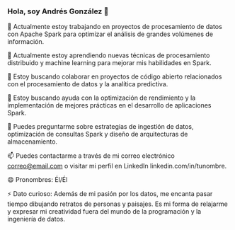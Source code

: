 ### Hola, soy Andrés González 👋

🔭 Actualmente estoy trabajando en proyectos de procesamiento de datos con Apache Spark para optimizar el análisis de grandes volúmenes de información.

🌱 Actualmente estoy aprendiendo nuevas técnicas de procesamiento distribuido y machine learning para mejorar mis habilidades en Spark.

👯 Estoy buscando colaborar en proyectos de código abierto relacionados con el procesamiento de datos y la analítica predictiva.

🤔 Estoy buscando ayuda con la optimización de rendimiento y la implementación de mejores prácticas en el desarrollo de aplicaciones Spark.

💬 Puedes preguntarme sobre estrategias de ingestión de datos, optimización de consultas Spark y diseño de arquitecturas de almacenamiento.

📫 Puedes contactarme a través de mi correo electrónico correo@email.com o visitar mi perfil en LinkedIn linkedin.com/in/tunombre.

😄 Pronombres: Él/Él

⚡ Dato curioso: Además de mi pasión por los datos, me encanta pasar tiempo dibujando retratos de personas y paisajes. Es mi forma de relajarme y expresar mi creatividad fuera del mundo de la programación y la ingeniería de datos.
<!--
**andresf25/andresf25** is a ✨ _special_ ✨ repository because its `README.md` (this file) appears on your GitHub profile.

Here are some ideas to get you started:

- 🔭 I’m currently working on ...
- 🌱 I’m currently learning ...
- 👯 I’m looking to collaborate on ...
- 🤔 I’m looking for help with ...
- 💬 Ask me about ...
- 📫 How to reach me: ...
- 😄 Pronouns: ...
- ⚡ Fun fact: ...
-->
